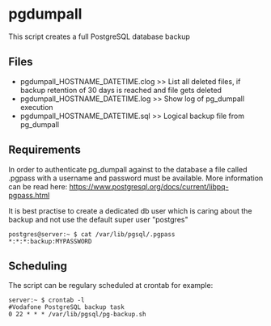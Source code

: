 # pgdumpall
This script creates a full PostgreSQL database backup

## Files
- pgdumpall_HOSTNAME_DATETIME.clog >>  List all deleted files, if backup retention of 30 days is reached and file gets deleted
- pgdumpall_HOSTNAME_DATETIME.log >> Show log of pg_dumpall execution
- pgdumpall_HOSTNAME_DATETIME.sql >> Logical backup file from pg_dumpall

## Requirements
In order to authenticate pg_dumpall against to the database a file called .pgpass with a username and password must be available.
More information can be read here: https://www.postgresql.org/docs/current/libpq-pgpass.html

It is best practise to create a dedicated db user which is caring about the backup and not use the default super user "postgres"
```
postgres@server:~ $ cat /var/lib/pgsql/.pgpass
*:*:*:backup:MYPASSWORD
```

## Scheduling
The script can be regulary scheduled at crontab for example:
```
server:~ $ crontab -l
#Vodafone PostgreSQL backup task
0 22 * * * /var/lib/pgsql/pg-backup.sh
```
